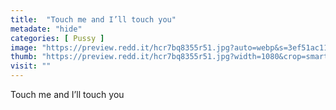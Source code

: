 ```yaml
---
title:  "Touch me and I’ll touch you"
metadate: "hide"
categories: [ Pussy ]
image: "https://preview.redd.it/hcr7bq8355r51.jpg?auto=webp&s=3ef51ac11150e44a44ed594dfb8a73e621a09d9a"
thumb: "https://preview.redd.it/hcr7bq8355r51.jpg?width=1080&crop=smart&auto=webp&s=382bdc4ad90ab948771f4beab5549ef3d14db4fc"
visit: ""
---
```

Touch me and I’ll touch you

